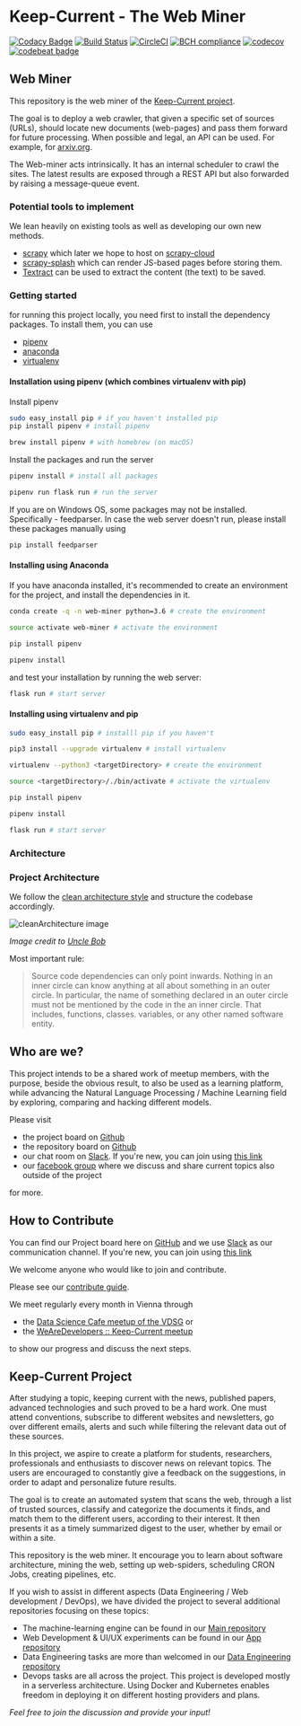 # Keep-Current - The Web Miner

<!-- Badges section here. -->

[![Codacy Badge](https://api.codacy.com/project/badge/Grade/883c8e93b4934566b9dfdc6b91fa85e7)](https://app.codacy.com/app/Keep-Current/web-miner?utm_source=github.com&utm_medium=referral&utm_content=Keep-Current/web-miner&utm_campaign=badger)
[![Build Status](https://travis-ci.org/Keep-Current/web-miner.svg?branch=master)](https://travis-ci.org/Keep-Current/web-miner)
[![CircleCI](https://circleci.com/gh/Keep-Current/web-miner.svg?style=svg)](https://circleci.com/gh/Keep-Current/web-miner)
[![BCH compliance](https://bettercodehub.com/edge/badge/Keep-Current/web-miner?branch=master)](https://bettercodehub.com/)
[![codecov](https://codecov.io/gh/Keep-Current/web-miner/branch/master/graph/badge.svg)](https://codecov.io/gh/Keep-Current/web-miner)
[![codebeat badge](https://codebeat.co/badges/03da69a3-74cf-468d-80f9-bc62651323f7)](https://codebeat.co/projects/github-com-keep-current-web-miner-master)

## Web Miner

This repository is the web miner of the [Keep-Current project](#keep-current-project).

The goal is to deploy a web crawler, that given a specific set of sources (URLs), should locate new documents (web-pages) and pass them forward for future processing.
When possible and legal, an API can be used.
For example, for [arxiv.org](https://arxiv.org/help/api/index).

The Web-miner acts intrinsically. It has an internal scheduler to crawl the sites. The latest results are exposed through a REST API but also forwarded by raising a message-queue event.

### Potential tools to implement

We lean heavily on existing tools as well as developing our own new methods.

- [scrapy](https://scrapy.org/) which later we hope to host on [scrapy-cloud](https://scrapinghub.com/scrapy-cloud)
- [scrapy-splash](https://github.com/scrapy-plugins/scrapy-splash) which can render JS-based pages before storing them.
- [Textract](https://github.com/deanmalmgren/textract) can be used to extract the content (the text) to be saved.

### Getting started

for running this project locally, you need first to install the dependency packages.
To install them, you can use

- [pipenv](https://docs.pipenv.org/)
- [anaconda](https://anaconda.org/)
- [virtualenv](https://virtualenv.pypa.io/en/stable/)

#### Installation using pipenv (which combines virtualenv with pip)

Install pipenv

```bash
sudo easy_install pip # if you haven't installed pip
pip install pipenv # install pipenv

brew install pipenv # with homebrew (on macOS)
```

Install the packages and run the server

```bash
pipenv install # install all packages

pipenv run flask run # run the server
```

If you are on Windows OS, some packages may not be installed. Specifically - feedparser. In case the web server doesn't run, please install these packages manually using

```bash
pip install feedparser
```

#### Installing using Anaconda

If you have anaconda installed, it's recommended to create an environment for the project, and install the dependencies in it.

```bash
conda create -q -n web-miner python=3.6 # create the environment

source activate web-miner # activate the environment

pip install pipenv

pipenv install
```

and test your installation by running the web server:

```bash
flask run # start server
```

#### Installing using virtualenv and pip

```bash
sudo easy_install pip # installl pip if you haven't

pip3 install --upgrade virtualenv # install virtualenv

virtualenv --python3 <targetDirectory> # create the environment

source <targetDirectory>/./bin/activate # activate the virtualenv

pip install pipenv

pipenv install

flask run # start server
```

### Architecture

### Project Architecture

We follow the [clean architecture style](https://8thlight.com/blog/uncle-bob/2012/08/13/the-clean-architecture.html) and structure the codebase accordingly.

![cleanArchitecture image](https://cdn-images-1.medium.com/max/1600/1*B7LkQDyDqLN3rRSrNYkETA.jpeg)

_Image credit to [Uncle Bob](https://8thlight.com/blog/uncle-bob/)_

Most important rule:

> Source code dependencies can only point inwards. Nothing in an inner circle can know anything at all about something in an outer circle. In particular, the name of something declared in an outer circle must not be mentioned by the code in the an inner circle. That includes, functions, classes. variables, or any other named software entity.

## Who are we?

This project intends to be a shared work of meetup members, with the purpose, beside the obvious result, to also be used as a learning platform, while advancing the Natural Language Processing / Machine Learning field by exploring, comparing and hacking different models.

Please visit

- the project board on [Github](https://github.com/orgs/Keep-Current/projects)
- the repository board on [Github](https://github.com/Keep-Current/web-miner/projects)
- our chat room on [Slack](https://keep-current.slack.com). If you're new, you can join using [this link](https://join.slack.com/t/keep-current/shared_invite/enQtMzY3Mzk1NjE2MzIzLWZlZWFjMDM1YWYxYmI5ZWE4YmZjNWYzMmNjMzlhMDYzOTIxZDViODhmNTMzZDI0NThmZWVlOTRjNjczZGJiOWE)
- our [facebook group](https://www.facebook.com/groups/308893846340861/) where we discuss and share current topics also outside of the project

for more.

## How to Contribute

You can find our Project board here on [GitHub](https://github.com/Keep-Current/web-miner/projects) and we use [Slack](https://keep-current.slack.com) as our communication channel. If you're new, you can join using [this link](https://join.slack.com/t/keep-current/shared_invite/enQtMzY4MTA0OTQ0NTAzLTcxY2U5NmIwNmM0NmU2MmMyMWQ0YTIyMTg4MWRjMWUyYmVlNWQxMzU3ZWJlNjM4NzVmNTFhM2FjYjkzZDU3YWM)

We welcome anyone who would like to join and contribute.

Please see our [contribute guide](CONTRIBUTING.md).

We meet regularly every month in Vienna through

- the [Data Science Cafe meetup of the VDSG](https://www.meetup.com/Vienna-Data-Science-Group-Meetup/) or
- the [WeAreDevelopers :: Keep-Current meetup](https://www.meetup.com/WeAreDevelopers/)

to show our progress and discuss the next steps.

## Keep-Current Project

After studying a topic, keeping current with the news, published papers, advanced technologies and such proved to be a hard work.
One must attend conventions, subscribe to different websites and newsletters, go over different emails, alerts and such while filtering the relevant data out of these sources.

In this project, we aspire to create a platform for students, researchers, professionals and enthusiasts to discover news on relevant topics. The users are encouraged to constantly give a feedback on the suggestions, in order to adapt and personalize future results.

The goal is to create an automated system that scans the web, through a list of trusted sources, classify and categorize the documents it finds, and match them to the different users, according to their interest. It then presents it as a timely summarized digest to the user, whether by email or within a site.

This repository is the web miner. It encourage you to learn about software architecture, mining the web, setting up web-spiders, scheduling CRON Jobs, creating pipelines, etc.

If you wish to assist in different aspects (Data Engineering / Web development / DevOps), we have divided the project to several additional repositories focusing on these topics:

- The machine-learning engine can be found in our [Main repository](https://github.com/Keep-Current/Engine)
- Web Development & UI/UX experiments can be found in our [App repository](https://github.com/Keep-Current/WebApp)
- Data Engineering tasks are more than welcomed in our [Data Engineering repository](https://github.com/Keep-Current/Data-Engineering)
- Devops tasks are all across the project. This project is developed mostly in a serverless architecture. Using Docker and Kubernetes enables freedom in deploying it on different hosting providers and plans.

_Feel free to join the discussion and provide your input!_

[travis-badge-url]: https://travis-ci.org/Keep-Current/web-miner.svg?branch=master
